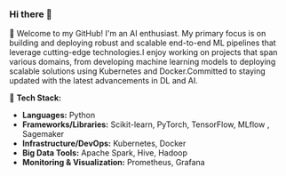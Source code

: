 ### Hi there 👋

🚀 Welcome to my GitHub! I'm an AI enthusiast. My primary focus is on building and deploying robust and scalable end-to-end ML pipelines  that leverage cutting-edge technologies.I enjoy working on projects that span various domains, from developing machine learning models to deploying scalable solutions using Kubernetes and Docker.Committed to staying updated with the latest advancements in DL and AI.

🔧 **Tech Stack:**
- **Languages:** Python 
- **Frameworks/Libraries:** Scikit-learn, PyTorch, TensorFlow, MLflow , Sagemaker 
- **Infrastructure/DevOps:** Kubernetes, Docker
- **Big Data Tools:** Apache Spark, Hive, Hadoop
- **Monitoring & Visualization:** Prometheus, Grafana



